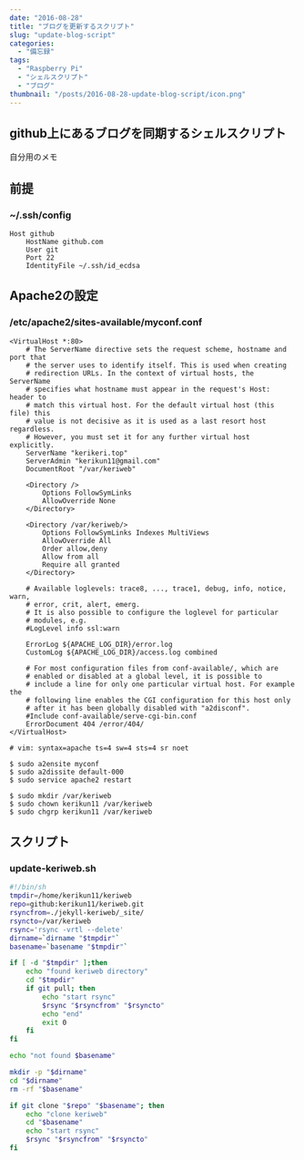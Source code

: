 ```yaml
---
date: "2016-08-28"
title: "ブログを更新するスクリプト"
slug: "update-blog-script"
categories:
  - "備忘録"
tags:
  - "Raspberry Pi"
  - "シェルスクリプト"
  - "ブログ"
thumbnail: "/posts/2016-08-28-update-blog-script/icon.png"
---
```


## github上にあるブログを同期するシェルスクリプト

自分用のメモ

<!--more-->

## 前提

### ~/.ssh/config

~~~kconfig
Host github
	HostName github.com
	User git
	Port 22
	IdentityFile ~/.ssh/id_ecdsa
~~~

## Apache2の設定

### /etc/apache2/sites-available/myconf.conf

~~~kconfig
<VirtualHost *:80>
	# The ServerName directive sets the request scheme, hostname and port that
	# the server uses to identify itself. This is used when creating
	# redirection URLs. In the context of virtual hosts, the ServerName
	# specifies what hostname must appear in the request's Host: header to
	# match this virtual host. For the default virtual host (this file) this
	# value is not decisive as it is used as a last resort host regardless.
	# However, you must set it for any further virtual host explicitly.
	ServerName "kerikeri.top"
	ServerAdmin "kerikun11@gmail.com"
	DocumentRoot "/var/keriweb"
	
	<Directory />
		Options FollowSymLinks
		AllowOverride None
	</Directory>
	
	<Directory /var/keriweb/>
		Options FollowSymLinks Indexes MultiViews
		AllowOverride All
		Order allow,deny
		Allow from all
		Require all granted
	</Directory>

	# Available loglevels: trace8, ..., trace1, debug, info, notice, warn,
	# error, crit, alert, emerg.
	# It is also possible to configure the loglevel for particular
	# modules, e.g.
	#LogLevel info ssl:warn

	ErrorLog ${APACHE_LOG_DIR}/error.log
	CustomLog ${APACHE_LOG_DIR}/access.log combined

	# For most configuration files from conf-available/, which are
	# enabled or disabled at a global level, it is possible to
	# include a line for only one particular virtual host. For example the
	# following line enables the CGI configuration for this host only
	# after it has been globally disabled with "a2disconf".
	#Include conf-available/serve-cgi-bin.conf
	ErrorDocument 404 /error/404/
</VirtualHost>

# vim: syntax=apache ts=4 sw=4 sts=4 sr noet
~~~

	$ sudo a2ensite myconf
	$ sudo a2dissite default-000
	$ sudo service apache2 restart

	$ sudo mkdir /var/keriweb
	$ sudo chown kerikun11 /var/keriweb
	$ sudo chgrp kerikun11 /var/keriweb

## スクリプト

### update-keriweb.sh

~~~sh
#!/bin/sh
tmpdir=/home/kerikun11/keriweb
repo=github:kerikun11/keriweb.git
rsyncfrom=./jekyll-keriweb/_site/
rsyncto=/var/keriweb
rsync='rsync -vrtl --delete'
dirname=`dirname "$tmpdir"`
basename=`basename "$tmpdir"`

if [ -d "$tmpdir" ];then
	echo "found keriweb directory"
	cd "$tmpdir"
	if git pull; then
		echo "start rsync"
		$rsync "$rsyncfrom" "$rsyncto"
		echo "end"
		exit 0
	fi
fi

echo "not found $basename"

mkdir -p "$dirname"
cd "$dirname"
rm -rf "$basename"

if git clone "$repo" "$basename"; then
	echo "clone keriweb"
	cd "$basename"
	echo "start rsync"
	$rsync "$rsyncfrom" "$rsyncto"
fi
~~~

